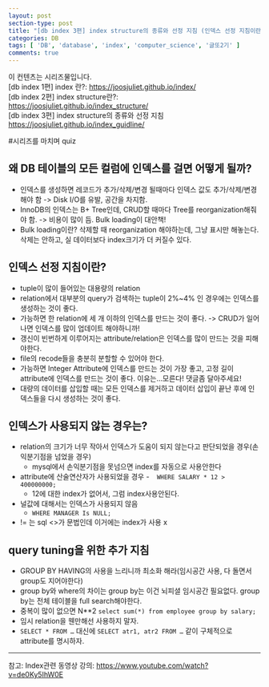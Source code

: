 ```yaml
---
layout: post
section-type: post
title: "[db index 3편] index structure의 종류와 선정 지침 (인덱스 선정 지침이란?, 인덱스가 사용되지 않는 경우는?, query tuning을 위한 추가 지침)"
categories: DB
tags: [ 'DB', 'database', 'index', 'computer_science', '글또2기' ]
comments: true
---
```


이 컨텐츠는 시리즈물입니다.  
[db index 1편] index 란?: https://joosjuliet.github.io/index/  
[db index 2편] index structure란?:  
https://joosjuliet.github.io/index_structure/  
[db index 3편] index structure의 종류와 선정 지침  
https://joosjuliet.github.io/index_guidline/  


#시리즈를 마치며 quiz
## 왜 DB 테이블의 모든 컬럼에 인덱스를 걸면 어떻게 될까?
- 인덱스를 생성하면 레코드가 추가/삭제/변경 될때마다 인덱스 값도 추가/삭제/변경해야 함 -> Disk I/O를 유발, 공간을 차지함.
- InnoDB의 인덱스는 B+ Tree인데, CRUD할 때마다 Tree를 reorganization해줘야 함. -> 비용이 많이 듬. Bulk loading이 대안책!
- Bulk loading이란? 삭제할 때 reorganization 해야하는데, 그냥 표시만 해놓는다. 삭제는 안하고, 실 데이터보다 index크기가 더 커질수 있다.


## 인덱스 선정 지침이란?
- tuple이 많이 들어있는 대용량의 relation
- relation에서 대부분의 query가 검색하는 tuple이 2%~4% 인 경우에는 인덱스를 생성하는 것이 좋다.
- 가능하면 한 relation에 세 개 이하의 인덱스를 만드는 것이 좋다. -> CRUD가 일어나면 인덱스를 많이 업데이트 해야하니까!
- 갱신이 빈번하게 이루어지는 attribute/relation은 인덱스를 많이 만드는 것을 피해야한다.
- file의 recode들을 충분히 분할할 수 있어야 한다.
- 가능하면 Integer Attribute에 인덱스를 만드는 것이 가장 좋고, 고정 길이 attribute에 인덱스를 만드는 것이 좋다. 이유는…모른다! 댓글좀 달아주세요!
- 대량의 데이터를 삽입할 때는 모든 인덱스를 제거하고 데이터 삽입이 끝난 후에 인덱스들을 다시 생성하는 것이 좋다.


## 인덱스가 사용되지 않는 경우는?
- relation의 크기가 너무 작아서 인덱스가 도움이 되지 않는다고 판단되었을 경우(손익분기점을 넘었을 경우)
  - mysql에서 손익분기점을 못넘으면 index를 자동으로 사용안한다
- attribute에 산술연산자가 사용되었을 경우
  -  ``` WHERE SALARY * 12 > 400000000;```
  - 12에 대한 index가 없어서, 그럼 index사용안된다.
- 널값에 대해서는 인덱스가 사용되지 않음 
  - ``` WHERE MANAGER Is NULL; ```
- != 는 sql <>가 문법인데 이거에는 index가 사용 x


## query tuning을 위한 추가 지침
- GROUP BY HAVING의 사용을 느리니까 최소화 해라(임시공간 사용, 다 돌면서 group도 지어야한다)
- group by와 where의 차이는 group by는 이건 뇌피셜 임시공간 필요없다. group by는 전체 테이블을 full search해야한다.
- 중복이 많이 없으면 N**2 ``` select sum(*) from employee group by salary; ```
- 임시 relation을 웬만해선 사용하지 말자.
- ``` SELECT * FROM … ``` 대신에 ``` SELECT atr1, atr2 FROM … ``` 같이 구체적으로 attribute를 명시하자.  


---
참고:  Index관련 동영상 강의: https://www.youtube.com/watch?v=de0Ky5IhW0E  
